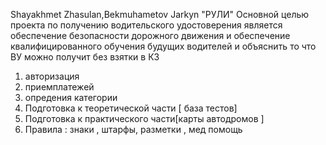 Shayakhmet Zhasulan,Bekmuhametov Jarkyn
"РУЛИ"
Основной целью проекта по получению водительского удостоверения является  обеспечение безопасности дорожного движения и 
обеспечение квалифицированного обучения будущих водителей и объяснить то что  ВУ можно получит без взятки в КЗ
 1. авторизация
 2. приемплатежей
 3. опредения категории
 4. Подготовка к теоретической части [ база тестов]
 5. Подготовка к практического части[карты автодромов ]
 6. Правила : знаки , штарфы, разметки , мед помощь

